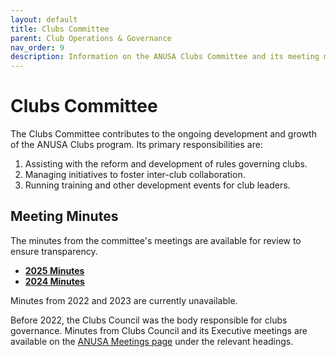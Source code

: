 ```yaml
---
layout: default
title: Clubs Committee
parent: Club Operations & Governance
nav_order: 9
description: Information on the ANUSA Clubs Committee and its meeting minutes.
---
```


# Clubs Committee

The Clubs Committee contributes to the ongoing development and growth of the ANUSA Clubs program. Its primary responsibilities are:

1.  Assisting with the reform and development of rules governing clubs.
2.  Managing initiatives to foster inter-club collaboration.
3.  Running training and other development events for club leaders.

## Meeting Minutes

The minutes from the committee's meetings are available for review to ensure transparency.

- [**2025 Minutes**](https://drive.google.com/drive/folders/17cIiLLfphPT-CIG1KNgYM83j7T-8hm7O?usp=drive_link)
- [**2024 Minutes**](https://drive.google.com/drive/folders/1vHzNzLati1JOHl0wuUsp8KQ-nYcILZt5?usp=drive_link)

Minutes from 2022 and 2023 are currently unavailable.

Before 2022, the Clubs Council was the body responsible for clubs governance. Minutes from Clubs Council and its Executive meetings are available on the [ANUSA Meetings page](https://anusa.com.au/clubs/clubs-council/) under the relevant headings.